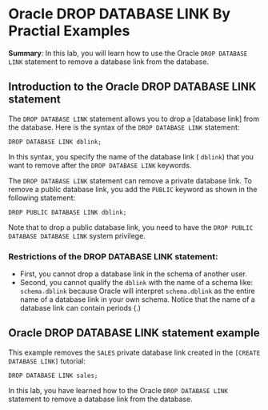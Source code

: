 # Oracle DROP DATABASE LINK By Practial Examples
**Summary**: In this lab, you will learn how to use the Oracle `DROP DATABASE LINK` statement to remove a database link from the database.

Introduction to the Oracle DROP DATABASE LINK statement
-------------------------------------------------------

The `DROP DATABASE LINK` statement allows you to drop a [database link] from the database. Here is the syntax of the `DROP DATABASE LINK` statement:

```
DROP DATABASE LINK dblink;
```


In this syntax, you specify the name of the database link ( `dblink`) that you want to remove after the `DROP DATABASE LINK` keywords.

The `DROP DATABASE LINK` statement can remove a private database link. To remove a public database link, you add the `PUBLIC` keyword as shown in the following statement:

```
DROP PUBLIC DATABASE LINK dblink;
```


Note that to drop a public database link, you need to have the `DROP PUBLIC DATABASE DATABASE LINK` system privilege.

### Restrictions of the DROP DATABASE LINK statement:

*   First, you cannot drop a database link in the schema of another user.
*   Second, you cannot qualify the `dblink` with the name of a schema like: `schema.dblink` because Oracle will interpret `schema.dblink` as the entire name of a database link in your own schema. Notice that the name of a database link can contain periods (.)

Oracle DROP DATABASE LINK statement example
-------------------------------------------

This example removes the `SALES` private database link created in the `[CREATE DATABASE LINK]` tutorial:

```
DROP DATABASE LINK sales;
```


In this lab, you have learned how to the Oracle `DROP DATABASE LINK` statement to remove a database link from the database.
